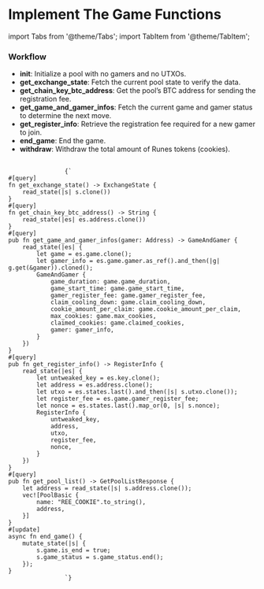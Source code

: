 # Implement The Game Functions

import Tabs from '@theme/Tabs';
import TabItem from '@theme/TabItem';

<div style={{ display: 'flex', gap: '20px' }}>
  <div style={{ flex: '1 0 50%' }}>
    <h3>Workflow</h3>
     <ul style={{listStyleType: 'disc', paddingLeft: '20px', margin: '0'}}>
      <li><strong>init</strong>: Initialize a pool with no gamers and no UTXOs.</li>
      <li><strong>get_exchange_state</strong>: Fetch the current pool state to verify the data.</li>
      <li><strong>get_chain_key_btc_address</strong>: Get the pool’s BTC address for sending the registration fee.</li>
      <li><strong>get_game_and_gamer_infos</strong>: Fetch the current game and gamer status to determine the next move.</li>
      <li><strong>get_register_info</strong>: Retrieve the registration fee required for a new gamer to join.</li>
      <li><strong>end_game</strong>: End the game.</li>
      <li><strong>withdraw</strong>: Withdraw the total amount of Runes tokens (cookies).</li>
    </ul>
  </div>

  <div style={{ flex: 1 }}>
      <TabItem value="source" label="Source" default>
        <Tabs>
          <TabItem value="exchange" label="exchange.rs" default>
          <pre style={{
              backgroundColor: '#f5f5f5',
              padding: '1rem',
              borderRadius: '4px',
              overflowX: 'auto',
              fontFamily: 'monospace',
              fontSize: '14px',
              lineHeight: '1.5',
              margin: '0'
            }}>
              <code>
                {`
#[query]
fn get_exchange_state() -> ExchangeState {
    read_state(|s| s.clone())
}
#[query]
fn get_chain_key_btc_address() -> String {
    read_state(|es| es.address.clone())
}
#[query]
pub fn get_game_and_gamer_infos(gamer: Address) -> GameAndGamer {
    read_state(|es| {
        let game = es.game.clone();
        let gamer_info = es.game.gamer.as_ref().and_then(|g| g.get(&gamer)).cloned();
        GameAndGamer {
            game_duration: game.game_duration,
            game_start_time: game.game_start_time,
            gamer_register_fee: game.gamer_register_fee,
            claim_cooling_down: game.claim_cooling_down,
            cookie_amount_per_claim: game.cookie_amount_per_claim,
            max_cookies: game.max_cookies,
            claimed_cookies: game.claimed_cookies,
            gamer: gamer_info,
        }
    })
}
#[query]
pub fn get_register_info() -> RegisterInfo {
    read_state(|es| {
        let untweaked_key = es.key.clone();
        let address = es.address.clone();
        let utxo = es.states.last().and_then(|s| s.utxo.clone());
        let register_fee = es.game.gamer_register_fee;
        let nonce = es.states.last().map_or(0, |s| s.nonce);
        RegisterInfo {
            untweaked_key,
            address,
            utxo,
            register_fee,
            nonce,
        }
    })
}
#[query]
pub fn get_pool_list() -> GetPoolListResponse {
    let address = read_state(|s| s.address.clone());
    vec![PoolBasic {
        name: "REE_COOKIE".to_string(),
        address,
    }]
}
#[update]
async fn end_game() {
    mutate_state(|s| {
        s.game.is_end = true;
        s.game_status = s.game_status.end();
    });
}
                `}
              </code>
            </pre>
          </TabItem>
        </Tabs>
      </TabItem>
  </div>
</div>